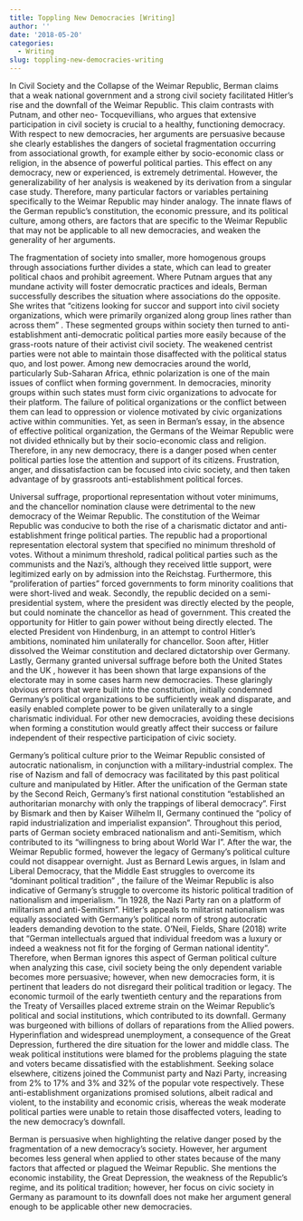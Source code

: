 ```yaml
---
title: Toppling New Democracies [Writing]
author: ''
date: '2018-05-20'
categories:
  - Writing
slug: toppling-new-democracies-writing
---
```


  In Civil Society and the Collapse of the Weimar Republic, Berman claims that a weak national government and a strong civil society facilitated Hitler’s rise and the downfall of the Weimar Republic. This claim contrasts with Putnam, and other neo- Tocquevillians, who argues that extensive participation in civil society is crucial to a healthy, functioning democracy. With respect to new democracies, her arguments are persuasive because she clearly establishes the dangers of societal fragmentation occurring from associational growth, for example either by socio-economic class or religion, in the absence of powerful political parties. This effect on any democracy, new or experienced, is extremely detrimental. However, the generalizability of her analysis is weakened by its derivation from a singular case study. Therefore, many particular factors or variables pertaining specifically to the Weimar Republic may hinder analogy.  The innate flaws of the German republic’s constitution, the economic pressure, and its political culture, among others, are factors that are specific to the Weimar Republic that may not be applicable to all new democracies, and weaken the generality of her arguments. 


  The fragmentation of society into smaller, more homogenous groups through associations further divides a state, which can lead to greater political chaos and prohibit agreement. Where Putnam argues that any mundane activity will foster democratic practices and ideals, Berman successfully describes the situation where associations do the opposite. She writes that “citizens looking for succor and support into civil society organizations, which were primarily organized along group lines rather than across them” . These segmented groups within society then turned to anti-establishment anti-democratic political parties more easily because of the grass-roots nature of their activist civil society. The weakened centrist parties were not able to maintain those disaffected with the political status quo, and lost power. Among new democracies around the world, particularly Sub-Saharan Africa, ethnic polarization is one of the main issues of conflict when forming government. In democracies, minority groups within such states must form civic organizations to advocate for their platform. The failure of political organizations or the conflict between them can lead to oppression or violence motivated by civic organizations active within communities. Yet, as seen in Berman’s essay, in the absence of effective political organization, the Germans of the Weimar Republic were not divided ethnically but by their socio-economic class and religion. Therefore, in any new democracy, there is a danger posed when center political parties lose the attention and support of its citizens. Frustration, anger, and dissatisfaction can be focused into civic society, and then taken advantage of by grassroots anti-establishment political forces. 
  
  
Universal suffrage, proportional representation without voter minimums, and the chancellor nomination clause were detrimental to the new democracy of the Weimar Republic. The constitution of the Weimar Republic was conducive to both the rise of a charismatic dictator and anti-establishment fringe political parties. The republic had a proportional representation electoral system that specified no minimum threshold of votes.  Without a minimum threshold, radical political parties such as the communists and the Nazi’s, although they received little support, were legitimized early on by admission into the Reichstag. Furthermore, this “proliferation of parties” forced governments to form minority coalitions that were short-lived and weak. Secondly, the republic decided on a semi-presidential system, where the president was directly elected by the people, but could nominate the chancellor as head of government. This created the opportunity for Hitler to gain power without being directly elected.  The elected President von Hindenburg, in an attempt to control Hitler’s ambitions, nominated him unilaterally for chancellor.  Soon after, Hitler dissolved the Weimar constitution and declared dictatorship over Germany. Lastly, Germany granted universal suffrage before both the United States and the UK , however it has been shown that large expansions of the electorate may in some cases harm new democracies. These glaringly obvious errors that were built into the constitution, initially condemned Germany’s political organizations to be sufficiently weak and disparate, and easily enabled complete power to be given unilaterally to a single charismatic individual. For other new democracies, avoiding these decisions when forming a constitution would greatly affect their success or failure independent of their respective participation of civic society. 


Germany’s political culture prior to the Weimar Republic consisted of autocratic nationalism, in conjunction with a military-industrial complex. The rise of Nazism and fall of democracy was facilitated by this past political culture and manipulated by Hitler.  After the unification of the German state by the Second Reich, Germany’s first national constitution “established an authoritarian monarchy with only the trappings of liberal democracy”.  First by Bismark and then by Kaiser Wilhelm II, Germany continued the “policy of rapid industrialization and imperialist expansion”.  Throughout this period, parts of German society embraced nationalism and anti-Semitism, which contributed to its “willingness to bring about World War I”.  After the war, the Weimar Republic formed, however the legacy of Germany’s political culture could not disappear overnight. Just as Bernard Lewis argues, in Islam and Liberal Democracy, that the Middle East struggles to overcome its “dominant political tradition” , the failure of the Weimar Republic is also indicative of Germany’s struggle to overcome its historic political tradition of nationalism and imperialism. “In 1928, the Nazi Party ran on a platform of militarism and anti-Semitism”.  Hitler’s appeals to militarist nationalism was equally associated with Germany’s political norm of strong autocratic leaders demanding devotion to the state.   O’Neil, Fields, Share (2018) write that “German intellectuals argued that individual freedom was a luxury or indeed a weakness not fit for the forging of German national identity”.  Therefore, when Berman ignores this aspect of German political culture when analyzing this case, civil society being the only dependent variable becomes more persuasive; however, when new democracies form, it is pertinent that leaders do not disregard their political tradition or legacy. 
The economic turmoil of the early twentieth century and the reparations from the Treaty of Versailles placed extreme strain on the Weimar Republic’s political and social institutions, which contributed to its downfall. Germany was burgeoned with billions of dollars of reparations from the Allied powers.  Hyperinflation and widespread unemployment, a consequence of the Great Depression, furthered the dire situation for the lower and middle class.   The weak political institutions were blamed for the problems plaguing the state and voters became dissatisfied with the establishment. Seeking solace elsewhere, citizens joined the Communist party and Nazi Party, increasing from 2% to 17% and 3% and 32% of the popular vote respectively.  These anti-establishment organizations promised solutions, albeit radical and violent, to the instability and economic crisis, whereas the weak moderate political parties were unable to retain those disaffected voters, leading to the new democracy’s downfall. 


Berman is persuasive when highlighting the relative danger posed by the fragmentation of a new democracy’s society. However, her argument becomes less general when applied to other states because of the many factors that affected or plagued the Weimar Republic. She mentions the economic instability, the Great Depression, the weakness of the Republic’s regime, and its political tradition; however, her focus on civic society in Germany as paramount to its downfall does not make her argument general enough to be applicable other new democracies. 
